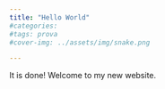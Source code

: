 ```yaml
---
title: "Hello World"
#categories:
#tags: prova
#cover-img: ../assets/img/snake.png

---
```


It is done! Welcome to my new website.
